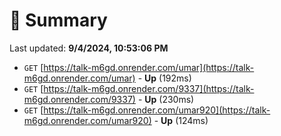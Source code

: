 # 📖 Summary
Last updated: **9/4/2024, 10:53:06 PM**

- `GET` [https://talk-m6gd.onrender.com/umar](https://talk-m6gd.onrender.com/umar) - **Up** (192ms)
- `GET` [https://talk-m6gd.onrender.com/9337](https://talk-m6gd.onrender.com/9337) - **Up** (230ms)
- `GET` [https://talk-m6gd.onrender.com/umar920](https://talk-m6gd.onrender.com/umar920) - **Up** (124ms)
